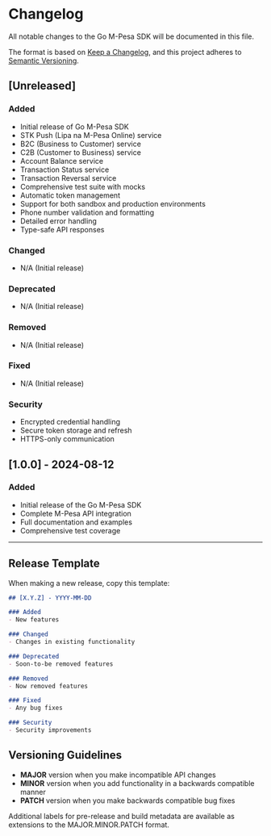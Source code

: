 # Changelog

All notable changes to the Go M-Pesa SDK will be documented in this file.

The format is based on [Keep a Changelog](https://keepachangelog.com/en/1.0.0/),
and this project adheres to [Semantic Versioning](https://semver.org/spec/v2.0.0.html).

## [Unreleased]

### Added
- Initial release of Go M-Pesa SDK
- STK Push (Lipa na M-Pesa Online) service
- B2C (Business to Customer) service
- C2B (Customer to Business) service
- Account Balance service
- Transaction Status service
- Transaction Reversal service
- Comprehensive test suite with mocks
- Automatic token management
- Support for both sandbox and production environments
- Phone number validation and formatting
- Detailed error handling
- Type-safe API responses

### Changed
- N/A (Initial release)

### Deprecated
- N/A (Initial release)

### Removed
- N/A (Initial release)

### Fixed
- N/A (Initial release)

### Security
- Encrypted credential handling
- Secure token storage and refresh
- HTTPS-only communication

## [1.0.0] - 2024-08-12

### Added
- Initial release of the Go M-Pesa SDK
- Complete M-Pesa API integration
- Full documentation and examples
- Comprehensive test coverage

---

## Release Template

When making a new release, copy this template:

```markdown
## [X.Y.Z] - YYYY-MM-DD

### Added
- New features

### Changed
- Changes in existing functionality

### Deprecated
- Soon-to-be removed features

### Removed
- Now removed features

### Fixed
- Any bug fixes

### Security
- Security improvements
```

## Versioning Guidelines

- **MAJOR** version when you make incompatible API changes
- **MINOR** version when you add functionality in a backwards compatible manner
- **PATCH** version when you make backwards compatible bug fixes

Additional labels for pre-release and build metadata are available as extensions to the MAJOR.MINOR.PATCH format.
